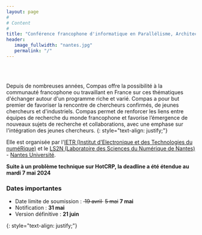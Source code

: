 ```yaml
---
layout: page
#
# Content
#
title: "Conférence francophone d'informatique en Parallélisme, Architecture et Système"
header:
   image_fullwidth: "nantes.jpg"
   permalink: "/"
---
```



<BR>&nbsp;<BR>

Depuis de nombreuses années, Compas offre la possibilité à la communauté francophone ou travaillant en France sur ces 
thématiques d'échanger autour d'un programme riche et varié. Compas a pour but premier de favoriser la rencontre de 
chercheurs confirmés, de jeunes chercheurs et d'industriels. Compas permet de renforcer les liens entre équipes de 
recherche du monde francophone et favorise l’émergence de nouveaux sujets de recherche et collaborations, avec une 
emphase sur l'intégration des jeunes chercheurs.
{: style="text-align: justify;"}

Elle est organisée par l'[IETR (Institut d'Electronique et des Technologies du numéRique)](https://www.ietr.fr) et le [LS2N (Laboratoire des Sciences du Numérique de Nantes)](https://www.ls2n.fr) - [Nantes Université](https://www.univ-nantes.fr).

**Suite à un problème technique sur HotCRP, la deadline a été étendue au mardi 7 mai 2024**

### Dates importantes

* Date limite de soumission : ~~&nbsp;19 avril&nbsp;~~ ~~5 mai~~ **7 mai**
* Notification : **31 mai**
* Version définitive : **21 juin**

{: style="text-align: justify;"}
